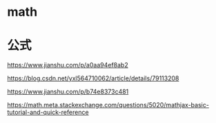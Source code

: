 # math


# 公式

https://www.jianshu.com/p/a0aa94ef8ab2

https://blog.csdn.net/yxl564710062/article/details/79113208

https://www.jianshu.com/p/b74e8373c481

https://math.meta.stackexchange.com/questions/5020/mathjax-basic-tutorial-and-quick-reference
